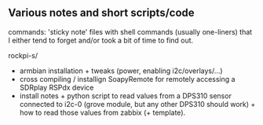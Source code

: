 ## Various notes and short scripts/code

commands: 'sticky note' files with shell commands (usually one-liners) that I either tend to forget and/or took a bit of time to find out.

rockpi-s/

- armbian installation + tweaks (power, enabling i2c/overlays/...)
- cross compiling / installign SoapyRemote for remotely accessing a SDRplay RSPdx device
- install notes + python script to read values from a DPS310 sensor connected to i2c-0 (grove module, but any other DPS310 should work) + how to read those values from zabbix (+ template).


